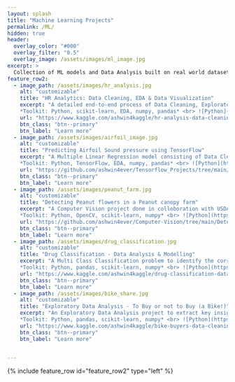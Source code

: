 ```yaml
---
layout: splash
title: "Machine Learning Projects"
permalink: /ML/
hidden: true
header:
  overlay_color: "#000"
  overlay_filter: "0.5"
  overlay_image: /assets/images/ml_image.jpg
excerpt: >
  Collection of ML models and Data Analysis built on real world datasets.
feature_row2:
  - image_path: /assets/images/hr_analysis.jpg
    alt: "customizable"
    title: "HR Analytics: Data Cleaning, EDA & Data Visualization"
    excerpt: "A detailed end-to-end process of Data Cleaning, Exploratory Data Analysis and Data Visualization to glean useful insights to make informed choices within the sphere of HR analytics. Press Ctrl + click on *Learn More* to open in new tab.<br><br>
    *Toolkit: Python, scikit-learn, EDA, numpy, pandas* <br> ![Python](https://img.shields.io/badge/python-3670A0?style=for-the-badge&logo=python&logoColor=ffdd54) ![NumPy](https://img.shields.io/badge/numpy-%23013243.svg?style=for-the-badge&logo=numpy&logoColor=white) ![Pandas](https://img.shields.io/badge/pandas-%23150458.svg?style=for-the-badge&logo=pandas&logoColor=white) ![scikit-learn](https://img.shields.io/badge/scikit--learn-%23F7931E.svg?style=for-the-badge&logo=scikit-learn&logoColor=white)"
    url: "https://www.kaggle.com/ashwin4kaggle/hr-analysis-data-cleaning-eda-visualization"
    btn_class: "btn--primary"
    btn_label: "Learn more"
  - image_path: /assets/images/airfoil_image.jpg
    alt: "customizable"
    title: "Predicting Airfoil Sound pressure using TensorFlow"
    excerpt: "A Multiple Linear Regression model consisting of Data Cleaning, Analysis and Data Visualization using TensorFlow to predict sound pressure in decibels coming from airfoils used in commercial flights. Press Ctrl + click on *Learn More* to open in new tab.<br><br>
    *Toolkit: Python, TensorFlow, EDA, numpy, pandas* <br> ![Python](https://img.shields.io/badge/python-3670A0?style=for-the-badge&logo=python&logoColor=ffdd54) ![NumPy](https://img.shields.io/badge/numpy-%23013243.svg?style=for-the-badge&logo=numpy&logoColor=white) ![Pandas](https://img.shields.io/badge/pandas-%23150458.svg?style=for-the-badge&logo=pandas&logoColor=white) ![scikit-learn](https://img.shields.io/badge/scikit--learn-%23F7931E.svg?style=for-the-badge&logo=scikit-learn&logoColor=white) ![TensorFlow](https://img.shields.io/badge/TensorFlow-%23FF6F00.svg?style=for-the-badge&logo=TensorFlow&logoColor=white)"
    url: "https://github.com/ashwin4ever/Tensorflow_Projects/tree/main/Predict%20Sound%20Pressure"
    btn_class: "btn--primary"
    btn_label: "Learn more"
  - image_path: /assets/images/peanut_farm.jpg
    alt: "customizable"
    title: "Detecting Peanut flowers in a Peanut canopy farm"
    excerpt: "A Computer Vision project done in colloboration with USDA to detect peanut flowers from images captured in a Peanut farm using Microsoft Kinect mounted on a remote controlled cart. The detection of peanut flowers using Computer Vision models avoids the laborious need for manual counting by farmers. Press Ctrl + click on *Learn More* to open in new tab.<br><br>
    *Toolkit: Python, OpenCV, scikit-learn, numpy* <br> ![Python](https://img.shields.io/badge/python-3670A0?style=for-the-badge&logo=python&logoColor=ffdd54) ![NumPy](https://img.shields.io/badge/numpy-%23013243.svg?style=for-the-badge&logo=numpy&logoColor=white) ![scikit-learn](https://img.shields.io/badge/scikit--learn-%23F7931E.svg?style=for-the-badge&logo=scikit-learn&logoColor=white) ![OpenCV](https://img.shields.io/badge/opencv-%23white.svg?style=for-the-badge&logo=opencv&logoColor=white)"
    url: "https://github.com/ashwin4ever/Computer-Vision/tree/main/Detect%20Peanut%20Flowers"
    btn_class: "btn--primary"
    btn_label: "Learn more"
  - image_path: /assets/images/drug_classification.jpg
    alt: "customizable"
    title: "Drug Classification - Data Analysis & Modelling"
    excerpt: "A Multi Class Classification problem to identify the correct type of Drug to be used based on different health based attributes. Implementation includes the complete Machine Learning pipeline of Exploratory Data Analysis (EDA), visualization. model Fitting and tuning. Press Ctrl + click on *Learn More* to open in new tab.<br><br>
    *Toolkit: Python, pandas, scikit-learn, numpy* <br> ![Python](https://img.shields.io/badge/python-3670A0?style=for-the-badge&logo=python&logoColor=ffdd54) ![NumPy](https://img.shields.io/badge/numpy-%23013243.svg?style=for-the-badge&logo=numpy&logoColor=white) ![scikit-learn](https://img.shields.io/badge/scikit--learn-%23F7931E.svg?style=for-the-badge&logo=scikit-learn&logoColor=white) ![Pandas](https://img.shields.io/badge/pandas-%23150458.svg?style=for-the-badge&logo=pandas&logoColor=white)"
    url: "https://www.kaggle.com/ashwin4kaggle/drug-classification-data-analysis-modelling"
    btn_class: "btn--primary"
    btn_label: "Learn more"   
  - image_path: /assets/images/bike_share.jpg
    alt: "customizable"
    title: "Exploratory Data Analysis - To Buy or not to Buy (a Bike!)"
    excerpt: "An Exploratory Data Analysis project to extract key insights and features based on Bike Buyers dataset. Through this project one can understand what factors drive a person on deciding whether to buy a bike or not Press Ctrl + click on *Learn More* to open in new tab.<br><br>
    *Toolkit: Python, pandas, scikit-learn, numpy* <br> ![Python](https://img.shields.io/badge/python-3670A0?style=for-the-badge&logo=python&logoColor=ffdd54) ![NumPy](https://img.shields.io/badge/numpy-%23013243.svg?style=for-the-badge&logo=numpy&logoColor=white) ![scikit-learn](https://img.shields.io/badge/scikit--learn-%23F7931E.svg?style=for-the-badge&logo=scikit-learn&logoColor=white) ![Pandas](https://img.shields.io/badge/pandas-%23150458.svg?style=for-the-badge&logo=pandas&logoColor=white)"
    url: "https://www.kaggle.com/ashwin4kaggle/bike-buyers-data-cleaning"
    btn_class: "btn--primary"
    btn_label: "Learn more"        


---
```

{% include feature_row id="feature_row2" type="left" %}










